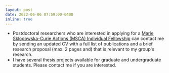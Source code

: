 ```yaml
---
layout: post
date: 2022-06-06 07:59:00-0400
inline: true
---
```


- Postdoctoral researchers who are interested in applying for a [Marie Sklodowska-Curie Actions (MSCA) Individual Fellowship](https://ec.europa.eu/research/mariecurieactions/actions/individual-fellowships_en) can contact me by sending an updated CV with a full list of publications and a brief research proposal (max. 2 pages and) that is relevant to my group's research.
- I have several thesis projects available for graduate and undergraduate students. Please contact me if you are interested.
